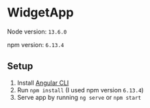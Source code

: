 # WidgetApp

Node version: `13.6.0`

npm version: `6.13.4`

## Setup
1. Install [Angular CLI](https://cli.angular.io/)
2. Run `npm install` (I used npm version `6.13.4`)
3. Serve app by running `ng serve` or `npm start`